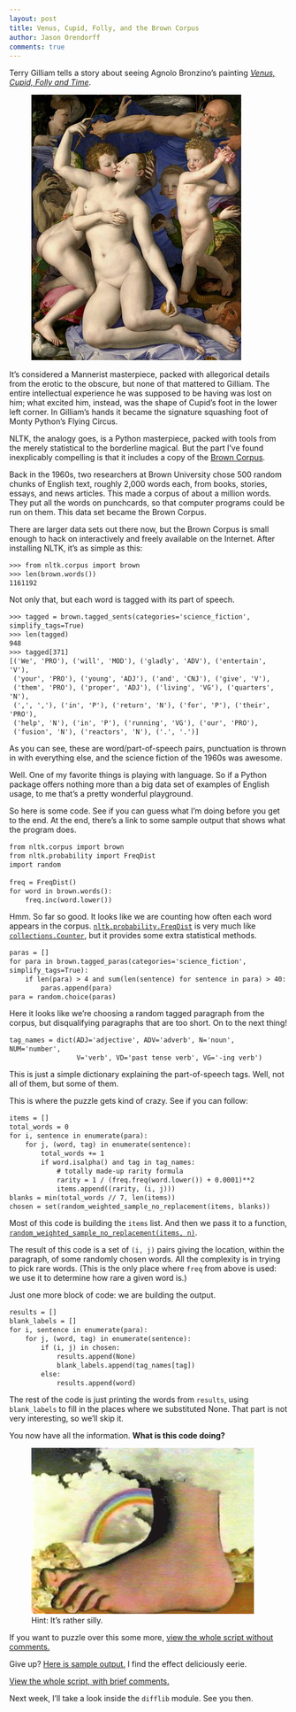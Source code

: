 ```yaml
---
layout: post
title: Venus, Cupid, Folly, and the Brown Corpus
author: Jason Orendorff
comments: true
---
```


Terry Gilliam tells a story about seeing Agnolo Bronzino&rsquo;s
painting
[*Venus, Cupid, Folly and Time*](https://en.wikipedia.org/wiki/Venus,_Cupid,_Folly,_and_Time).

<figure>
  <img src="/images/blog-content/venus-cupid.jpg">
</figure>

It&rsquo;s considered a Mannerist masterpiece, packed with allegorical
details from the erotic to the obscure, but none of that mattered to
Gilliam. The entire intellectual experience he was supposed to be having
was lost on him; what excited him, instead, was the shape of
Cupid&rsquo;s foot in the lower left corner. In Gilliam&rsquo;s hands it
became the signature squashing foot of Monty Python&rsquo;s Flying
Circus.

NLTK, the analogy goes, is a Python masterpiece, packed with tools from
the merely statistical to the borderline magical. But the part
I&rsquo;ve found inexplicably compelling is that it includes a copy of
the [Brown Corpus](https://en.wikipedia.org/wiki/Brown_Corpus).

Back in the 1960s, two researchers at Brown University chose 500 random
chunks of English text, roughly 2,000 words each, from books, stories,
essays, and news articles. This made a corpus of about a million
words. They put all the words on punchcards, so that computer programs
could be run on them. This data set became the Brown Corpus.

There are larger data sets out there now, but the Brown Corpus is small
enough to hack on interactively and freely available on the Internet.
After installing NLTK, it&rsquo;s as simple as this:

    >>> from nltk.corpus import brown
    >>> len(brown.words())
    1161192

Not only that, but each word is tagged with its part of speech.

    >>> tagged = brown.tagged_sents(categories='science_fiction', simplify_tags=True)
    >>> len(tagged)
    948
    >>> tagged[371]
    [('We', 'PRO'), ('will', 'MOD'), ('gladly', 'ADV'), ('entertain', 'V'),
     ('your', 'PRO'), ('young', 'ADJ'), ('and', 'CNJ'), ('give', 'V'),
     ('them', 'PRO'), ('proper', 'ADJ'), ('living', 'VG'), ('quarters', 'N'),
     (',', ','), ('in', 'P'), ('return', 'N'), ('for', 'P'), ('their', 'PRO'),
     ('help', 'N'), ('in', 'P'), ('running', 'VG'), ('our', 'PRO'),
     ('fusion', 'N'), ('reactors', 'N'), ('.', '.')]

As you can see, these are word/part-of-speech pairs, punctuation is
thrown in with everything else, and the science fiction of the 1960s was
awesome.

Well. One of my favorite things is playing with language. So if a Python
package offers nothing more than a big data set of examples of English
usage, to me that&rsquo;s a pretty wonderful playground.

So here is some code. See if you can guess what I&rsquo;m doing before
you get to the end.  At the end, there&rsquo;s a link to some sample
output that shows what the program does.

    from nltk.corpus import brown
    from nltk.probability import FreqDist
    import random

    freq = FreqDist()
    for word in brown.words():
        freq.inc(word.lower())

Hmm. So far so good. It looks like we are counting how often each word
appears in the corpus.
[`nltk.probability.FreqDist`](http://nltk.org/api/nltk.html?highlight=freqdist#nltk.probability.FreqDist)
is very much like
[`collections.Counter`](http://docs.python.org/2/library/collections.html#counter-objects),
but it provides some extra statistical methods.

    paras = []
    for para in brown.tagged_paras(categories='science_fiction', simplify_tags=True):
        if len(para) > 4 and sum(len(sentence) for sentence in para) > 40:
            paras.append(para)
    para = random.choice(paras)

Here it looks like we&rsquo;re choosing a random tagged paragraph from
the corpus, but disqualifying paragraphs that are too short. On to the
next thing!

    tag_names = dict(ADJ='adjective', ADV='adverb', N='noun', NUM='number',
                     V='verb', VD='past tense verb', VG='-ing verb')

This is just a simple dictionary explaining the part-of-speech
tags. Well, not all of them, but some of them.

This is where the puzzle gets kind of crazy. See if you can follow:

    items = []
    total_words = 0
    for i, sentence in enumerate(para):
        for j, (word, tag) in enumerate(sentence):
            total_words += 1
            if word.isalpha() and tag in tag_names:
                # totally made-up rarity formula
                rarity = 1 / (freq.freq(word.lower()) + 0.0001)**2
                items.append((rarity, (i, j)))
    blanks = min(total_words // 7, len(items))
    chosen = set(random_weighted_sample_no_replacement(items, blanks))

Most of this code is building the `items` list. And then we pass it to
a function,
[`random_weighted_sample_no_replacement(items, n)`](http://stackoverflow.com/a/2149533/94977).

The result of this code is a set of `(i, j)` pairs giving the location,
within the paragraph, of some randomly chosen words.  All the complexity
is in trying to pick rare words. (This is the only place where `freq`
from above is used: we use it to determine how rare a given word is.)

Just one more block of code: we are building the output.

    results = []
    blank_labels = []
    for i, sentence in enumerate(para):
        for j, (word, tag) in enumerate(sentence):
            if (i, j) in chosen:
                results.append(None)
                blank_labels.append(tag_names[tag])
            else:
                results.append(word)

The rest of the code is just printing the words from `results`, using
`blank_labels` to fill in the places where we substituted None.
That part is not very interesting, so we&rsquo;ll skip it.

You now have all the information. **What is this code doing?**

<figure>
  <img src="/images/blog-content/monty-foot.jpg">
  <figcaption>Hint: It&rsquo;s rather silly.</figcaption>
</figure>

If you want to puzzle over this some more,
[view the whole script without comments.](https://gist.github.com/jorendorff/4987554)

Give up? [Here is sample output.](https://gist.github.com/jorendorff/4987715)
I find the effect deliciously eerie.

[View the whole script, with brief comments.](https://gist.github.com/jorendorff/4987754)

Next week, I&rsquo;ll take a look inside the `difflib` module. See you then.
